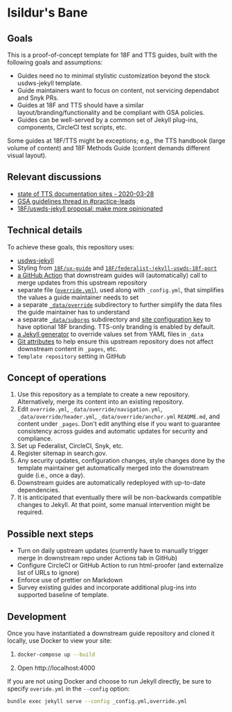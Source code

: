 # Isildur's Bane

## Goals

This is a proof-of-concept template for 18F and TTS guides, built with the following goals and assumptions:

- Guides need no to minimal stylistic customization beyond the stock usdws-jekyll template.
- Guide maintainers want to focus on content, not servicing dependabot and Snyk PRs.
- Guides at 18F and TTS should have a similar layout/branding/functionality and be compliant with GSA policies.
- Guides can be well-served by a common set of Jekyll plug-ins, components, CircleCI test scripts, etc.

Some guides at 18F/TTS might be exceptions; e.g., the TTS handbook (large volume of content) and 18F Methods Guide (content demands different visual layout).

## Relevant discussions

- [state of TTS documentation sites - 2020-03-28](https://docs.google.com/document/d/1LCKZKqoEEYOCwntZpTbHp8bW7tdnPnmmKVJ-YNHAUy4)
- [GSA guidelines thread in #practice-leads](https://gsa-tts.slack.com/archives/C6W0B5W1G/p1598380975005700)
- [18F/uswds-jekyll proposal: make more opinionated](https://github.com/18F/uswds-jekyll/issues/190)

## Technical details

To achieve these goals, this repository uses:

- [usdws-jekyll](https://github.com/18F/uswds-jekyll)
- Styling from [`18F/ux-guide`](https://github.com/18F/ux-guide) and [`18F/federalist-jekyll-uswds-18f-port`](https://github.com/18F/federalist-jekyll-uswds-18f-port)
- [a GitHub Action](./.github/actions/merge-template/action.yml) that downstream guides will (automatically) call to merge updates from this upstream repository
- separate file ([`override.yml`](./override.yml)), used along with `_config.yml`, that simplifies the values a guide maintainer needs to set
- a separate [`_data/override`](./_data/override) subdirectory to further simplify the data files the guide maintainer has to understand
- a separate [`_data/suborgs`](./_data/suborgs) subdirectory and [site configuration key](https://github.com/18F/isildurs-bane/blob/77b8aece41f4f61988a40cc079a70d07670c11e5/override.yml#L25) to have optional 18F branding. TTS-only branding is enabled by default.
- [a Jekyll generator](./_plugins/override.rb) to override values set from YAML files in `_data`
- [Git attributes](./.github/actions/merge-template/action.yml#L8) to help ensure this upstream repository does not affect downstream content in `_pages`, etc.
- `Template repository` setting in GitHub

## Concept of operations

1. Use this repository as a template to create a new repository. Alternatively, merge its content into an existing repository.
1. Edit `override.yml`, `_data/override/navigation.yml`, `_data/override/header.yml`, `_data/override/anchor.yml` `README.md`, and content under `_pages`. Don't edit anything else if you want to guarantee consistency across guides and automatic updates for security and compliance.
1. Set up Federalist, CircleCI, Snyk, etc.
1. Register sitemap in search.gov.
1. Any security updates, configuration changes, style changes done by the template maintainer get automatically merged into the downstream guide (i.e., once a day).
1. Downstream guides are automatically redeployed with up-to-date dependencies.
1. It is anticipated that eventually there will be non-backwards compatible changes to Jekyll. At that point, some manual intervention might be required.

## Possible next steps

- Turn on daily upstream updates (currently have to manually trigger merge in downstream repo under Actions tab in GitHub)
- Configure CircleCI or GitHub Action to run html-proofer (and externalize list of URLs to ignore)
- Enforce use of prettier on Markdown
- Survey existing guides and incorporate additional plug-ins into supported baseline of template.

## Development

Once you have instantiated a downstream guide repository and cloned it locally, use Docker to view your site:

1. ```sh
   docker-compose up --build
   ```

1. Open http://localhost:4000

If you are not using Docker and choose to run Jekyll directly, be sure to specify `overide.yml` in the `--config` option:

```sh
bundle exec jekyll serve --config _config.yml,override.yml
```

